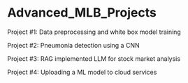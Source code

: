 # Advanced_MLB_Projects

Project #1: Data preprocessing and white box model training

Project #2: Pneumonia detection using a CNN

Project #3: RAG implemented LLM for stock market analysis

Project #4: Uploading a ML model to cloud services
